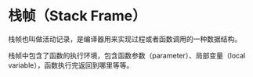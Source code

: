 # 栈帧（Stack Frame）
栈帧也叫做活动记录，是编译器用来实现过程或者函数调用的一种数据结构。

栈帧中包含了函数的执行环境，包含函数参数（parameter）、局部变量（local variable），函数执行完返回到哪里等等。